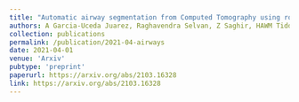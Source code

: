 ```yaml
---
title: "Automatic airway segmentation from Computed Tomography using robust and efficient 3-D convolutional neural networks"
authors: A Garcia-Uceda Juarez, Raghavendra Selvan, Z Saghir, HAWM Tiddens, M de Bruijne
collection: publications
permalink: /publication/2021-04-airways
date: 2021-04-01
venue: 'Arxiv'
pubtype: 'preprint'
paperurl: https://arxiv.org/abs/2103.16328
link: https://arxiv.org/abs/2103.16328
---
```

